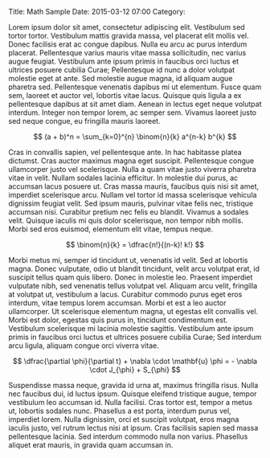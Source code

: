 Title: Math Sample
Date: 2015-03-12 07:00
Category: 

Lorem ipsum dolor sit amet, consectetur adipiscing elit. Vestibulum sed tortor tortor. Vestibulum mattis gravida massa, vel placerat elit mollis vel. Donec facilisis erat ac congue dapibus. Nulla eu arcu ac purus interdum placerat. Pellentesque varius mauris vitae massa sollicitudin, nec varius augue feugiat. Vestibulum ante ipsum primis in faucibus orci luctus et ultrices posuere cubilia Curae; Pellentesque id nunc a dolor volutpat molestie eget at ante. Sed molestie augue magna, id aliquam augue pharetra sed. Pellentesque venenatis dapibus mi ut elementum. Fusce quam sem, laoreet et auctor vel, lobortis vitae lacus. Quisque quis ligula a ex pellentesque dapibus at sit amet diam. Aenean in lectus eget neque volutpat interdum. Integer non tempor lorem, ac semper sem. Vivamus laoreet justo sed neque congue, eu fringilla mauris laoreet.

$$
(a + b)^n = \sum_{k=0}^{n} \binom{n}{k} a^{n-k} b^{k}
$$

Cras in convallis sapien, vel pellentesque ante. In hac habitasse platea dictumst. Cras auctor maximus magna eget suscipit. Pellentesque congue ullamcorper justo vel scelerisque. Nulla a quam vitae justo viverra pharetra vitae in velit. Nullam sodales lacinia efficitur. In molestie dui purus, ac accumsan lacus posuere ut. Cras massa mauris, faucibus quis nisi sit amet, imperdiet scelerisque arcu. Nullam vel tortor id massa scelerisque vehicula dignissim feugiat velit. Sed ipsum mauris, pulvinar vitae felis nec, tristique accumsan nisi. Curabitur pretium nec felis eu blandit. Vivamus a sodales velit. Quisque iaculis mi quis dolor scelerisque, non tempor nibh mollis. Morbi sed eros euismod, elementum elit vitae, tempus neque.

$$
\binom{n}{k} = \dfrac{n!}{(n-k)! k!}
$$

Morbi metus mi, semper id tincidunt ut, venenatis id velit. Sed at lobortis magna. Donec vulputate, odio ut blandit tincidunt, velit arcu volutpat erat, id suscipit tellus quam quis libero. Donec in molestie leo. Praesent imperdiet vulputate nibh, sed venenatis tellus volutpat vel. Aliquam arcu velit, fringilla at volutpat ut, vestibulum a lacus. Curabitur commodo purus eget eros interdum, vitae tempus lorem accumsan. Morbi et est a leo auctor ullamcorper. Ut scelerisque elementum magna, ut egestas elit convallis vel. Morbi est dolor, egestas quis purus in, tincidunt condimentum est. Vestibulum scelerisque mi lacinia molestie sagittis. Vestibulum ante ipsum primis in faucibus orci luctus et ultrices posuere cubilia Curae; Sed interdum arcu ligula, aliquam congue orci viverra vitae.

$$
\dfrac{\partial \phi}{\partial t} + \nabla \cdot \mathbf{u} \phi = - \nabla \cdot J_{\phi} + S_{\phi}
$$

Suspendisse massa neque, gravida id urna at, maximus fringilla risus. Nulla nec faucibus dui, id luctus ipsum. Quisque eleifend tristique augue, tempor vestibulum leo accumsan id. Nulla facilisi. Cras tortor est, tempor a metus ut, lobortis sodales nunc. Phasellus a est porta, interdum purus vel, imperdiet lorem. Nulla dignissim, orci et suscipit volutpat, eros magna iaculis justo, vel rutrum lectus nisi at ipsum. Cras facilisis sapien sed massa pellentesque lacinia. Sed interdum commodo nulla non varius. Phasellus aliquet erat mauris, in gravida quam accumsan in.

